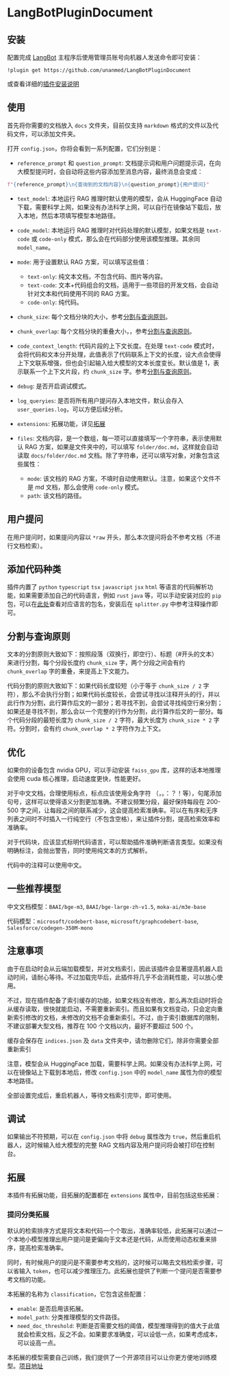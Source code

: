 # LangBotPluginDocument

## 安装

配置完成 [LangBot](https://github.com/RockChinQ/LangBot) 主程序后使用管理员账号向机器人发送命令即可安装：

```
!plugin get https://github.com/unanmed/LangBotPluginDocument
```

或查看详细的[插件安装说明](https://docs.langbot.app/plugin/plugin-intro.html#%E6%8F%92%E4%BB%B6%E7%94%A8%E6%B3%95)

## 使用

首先将你需要的文档放入 `docs` 文件夹，目前仅支持 `markdown` 格式的文件以及代码文件，可以添加文件夹。

打开 `config.json`，你将会看到一系列配置，它们分别是：

-   `reference_prompt` 和 `question_prompt`: 文档提示词和用户问题提示词，在向大模型提问时，会自动将这些内容添加至消息内容，最终消息会变成：

```python
f"{reference_prompt}\n{查询到的文档内容}\n{question_prompt}{用户提问}"
```

-   `text_model`: 本地运行 RAG 推理时默认使用的模型，会从 HuggingFace 自动下载，需要科学上网，如果没有办法科学上网，可以自行在镜像站下载后，放入本地，然后本项填写模型本地路径。

-   `code_model`: 本地运行 RAG 推理时对代码处理的默认模型，如果文档是 `text-code` 或 `code-only` 模式，那么会在代码部分使用该模型推理。其余同 `model_name`。

-   `mode`: 用于设置默认 RAG 方案，可以填写这些值：

    -   `text-only`: 纯文本文档，不包含代码、图片等内容。
    -   `text-code`: 文本+代码组合的文档，适用于一些项目的开发文档，会自动针对文本和代码使用不同的 RAG 方案。
    -   `code-only`: 纯代码。

-   `chunk_size`: 每个文档分块的大小，参考[分割与查询原则](#分割与查询原则)。

-   `chunk_overlap`: 每个文档分块的重叠大小，，参考[分割与查询原则](#分割与查询原则)。

-   `code_context_length`: 代码片段的上下文长度。在处理 `text-code` 模式时，会将代码和文本分开处理，此值表示了代码联系上下文的长度，设大点会使得上下文联系增强，但也会引起输入给大模型的文本长度变长。默认值是 1，表示联系一个上下文片段，约 `chunk_size` 字。参考[分割与查询原则](#分割与查询原则)。

-   `debug`: 是否开启调试模式。
-   `log_queryies`: 是否将所有用户提问存入本地文件，默认会存入 `user_queries.log`，可以方便后续分析。
-   `extensions`: 拓展功能，详见[拓展](#拓展)

-   `files`: 文档内容，是一个数组，每一项可以直接填写一个字符串，表示使用默认 RAG 方案，如果是文件夹中的，可以填写 `folder/doc.md`，这样就会自动读取 `docs/folder/doc.md` 文档。除了字符串，还可以填写对象，对象包含这些属性：

    -   `mode`: 该文档的 RAG 方案，不填时自动使用默认。注意，如果这个文件不是 md 文档，那么会使用 `code-only` 模式。
    -   `path`: 该文档的路径。

## 用户提问

在用户提问时，如果提问内容以 `*raw` 开头，那么本次提问将会不参考文档（不进行文档检索）。

## 添加代码种类

插件内置了 `python` `typescript` `tsx` `javascript` `jsx` `html` 等语言的代码解析功能，如果需要添加自己的代码语言，例如 `rust` `java` 等，可以手动安装对应的 `pip` 包，可以在[此处](https://github.com/orgs/tree-sitter/repositories)查看对应语言的包名，安装后在 `splitter.py` 中参考注释操作即可。

## 分割与查询原则

文本的分割原则大致如下：按照段落（双换行，即空行）、标题（\#开头的文本）来进行分割，每个分段长度约 `chunk_size` 字，两个分段之间会有约 `chunk_overlap` 字的重叠，来提高上下文能力。

代码分割的原则大致如下：如果代码长度较短（小于等于 `chunk_size / 2` 字符），那么不会执行分割；如果代码长度较长，会尝试寻找以注释开头的行，并以此行作为分割，此行算作后文的一部分；若寻找不到，会尝试寻找纯空行来分割；如果还是寻找不到，那么会以一个完整的行作为分割，此行算作后文的一部分。每个代码分段的最短长度为 `chunk_size / 2` 字符，最大长度为 `chunk_size * 2` 字符。分割时，会有约 `chunk_overlap * 2` 字符作为上下文。

## 优化

如果你的设备包含 nvidia GPU，可以手动安装 `faiss_gpu` 库，这样的话本地推理会使用 cuda 核心推理，启动速度更快，性能更好。

对于中文文档，合理使用标点，标点应该使用全角字符 （，。：？！等），句尾添加句号，这样可以使得语义分割更加准确。不建议频繁分段，最好保持每段在 200-500 字之间，让每段之间的联系减少，这会提高检索准确率。可以在有序和无序列表之间时不时插入一行纯空行（不包含空格），来让插件分割，提高检索效率和准确率。

对于代码块，应该显式标明代码语言，可以帮助插件准确判断语言类型。如果没有明确标注，会抛出警告，同时使用纯文本的方式解析。

代码中的注释可以使用中文。

## 一些推荐模型

中文文档模型：`BAAI/bge-m3`, `BAAI/bge-large-zh-v1.5`, `moka-ai/m3e-base`

代码模型：`microsoft/codebert-base`, `microsoft/graphcodebert-base`, `Salesforce/codegen-350M-mono`

## 注意事项

由于在启动时会从云端加载模型，并对文档索引，因此该插件会显著提高机器人启动时间，请耐心等待。不过加载完毕后，此插件将几乎不会消耗性能，可以放心使用。

不过，现在插件配备了索引缓存的功能，如果文档没有修改，那么再次启动时将会从缓存读取，很快就能启动，不需要重新索引。而且如果有文档变动，只会定向重新索引修改的文档，未修改的文档不会重新索引。不过，由于索引数据库的限制，不建议部署大型文档，推荐在 100 个文档以内，最好不要超过 500 个。

缓存会保存在 `indices.json` 及 `data` 文件夹中，请勿删除它们，除非你需要全部重新索引

注意，模型会从 HuggingFace 加载，需要科学上网。如果没有办法科学上网，可以在镜像站上下载到本地后，修改 `config.json` 中的 `model_name` 属性为你的模型本地路径。

全部设置完成后，重启机器人，等待文档索引完毕，即可使用。

## 调试

如果输出不符预期，可以在 `config.json` 中将 `debug` 属性改为 `true`，然后重启机器人，这时候输入给大模型的完整 RAG 文档内容及用户提问将会被打印在控制台。

## 拓展

本插件有拓展功能，目拓展的配置都在 `extensions` 属性中，目前包括这些拓展：

### 提问分类拓展

默认的检索排序方式是将文本和代码一个个取出，准确率较低，此拓展可以通过一个本地小模型推理出用户提问是更偏向于文本还是代码，从而使用动态权重来排序，提高检索准确率。

同时，有时候用户的提问是不需要参考文档的，这时候可以略去文档检索步骤，可以省输入 `token`，也可以减少推理压力。此拓展也提供了判断一个提问是否需要参考文档的功能。

本拓展的名称为 `classification`，它包含这些配置：

-   `enable`: 是否启用该拓展。
-   `model_path`: 分类推理模型的文件路径。
-   `need_doc_threshold`: 判断是否需要文档的阈值，模型推理得到的值大于此值就会检索文档，反之不会。如果要求准确度，可以设低一点，如果考虑成本，可以设高一点。

本拓展的模型需要自己训练，我们提供了一个开源项目可以让你更方便地训练模型。[项目地址](https://github.com/unanmed/rag-classification)
